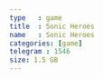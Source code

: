 ```yaml
---
type   : game
title  : Sonic Heroes
name   : Sonic Heroes
categories: [game]
telegram : 1546
size: 1.5 GB
---
```



